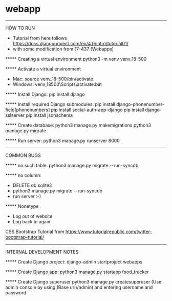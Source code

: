 # webapp


----------
HOW TO RUN

- Tutorial from here follows https://docs.djangoproject.com/en/4.0/intro/tutorial01/
- with some modification from 17-437 (Webapps)

***** Creating a virtual environment
python3 -m venv venv_18-500

***** Activate a virtual environment
- Mac: source venv_18-500/bin/activate
- Windows: venv_18500\Scripts\activate.bat

***** Install Django:
pip install django

***** Install required Django submodules:
pip install django-phonenumber-field[phonenumbers]
pip install social-auth-app-django
pip install django-sslserver
pip install jsonschema

***** Create database:
python3 manage.py makemigrations
python3 manage.py migrate

***** Run server:
python3 manage.py runserver 8000


----------
COMMON BUGS

***** no such table:
python3 manage.py migrate --run-syncdb

***** no column:
- DELETE db.sqlite3
- python3 manage.py migrate --run-syncdb
- run server :-)

***** Nonetype
- Log out of website
- Log back in again

CSS Bootstrap Tutorial from https://www.tutorialrepublic.com/twitter-bootstrap-tutorial/


----------
INTERNAL DEVELOPMENT NOTES

***** Create Django project:
django-admin startproject webapps

***** Create Django app:
python3 manage.py startapp food_tracker

***** Create Django superuser
python3 manage.py createsuperuser
(Use admin console by using (Base url)/admin) and entering username and password
